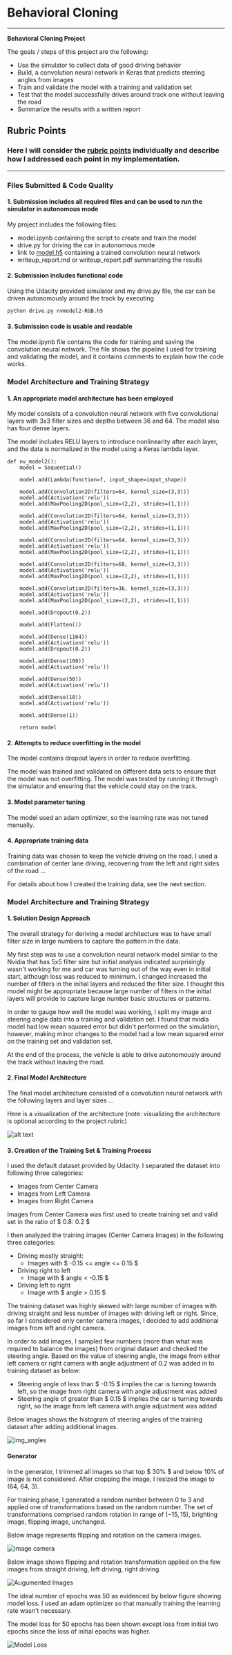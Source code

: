 # **Behavioral Cloning** 

---

**Behavioral Cloning Project**

The goals / steps of this project are the following:
* Use the simulator to collect data of good driving behavior
* Build, a convolution neural network in Keras that predicts steering angles from images
* Train and validate the model with a training and validation set
* Test that the model successfully drives around track one without leaving the road
* Summarize the results with a written report


[//]: # "Image References"

[img_camera]: ./images/camera.jpg "Camera Images"
[img_augumented]: ./images/augumented.jpg "Augumented Images"

[img_loss]: ./images/model_loss.png "Model Loss"
[img_model]: ./images/model.png "Model"
[img_angles]: ./images/angles_hist.jpg "Angles"



## Rubric Points

### Here I will consider the [rubric points](https://review.udacity.com/#!/rubrics/432/view) individually and describe how I addressed each point in my implementation.  

---
### Files Submitted & Code Quality

#### 1. Submission includes all required files and can be used to run the simulator in autonomous mode

My project includes the following files:
* model.ipynb containing the script to create and train the model
* drive.py for driving the car in autonomous mode
* link to [model.h5](https://www.dropbox.com/sh/nzaoxry18h7o9ad/AADBDaXi_TntuEyfteIeVcSOa?dl=0) containing a trained convolution neural network 
* writeup_report.md or writeup_report.pdf summarizing the results

#### 2. Submission includes functional code
Using the Udacity provided simulator and my drive.py file, the car can be driven autonomously around the track by executing 
```sh
python drive.py nvmodel2-RGB.h5
```

#### 3. Submission code is usable and readable

The model.ipynb file contains the code for training and saving the convolution neural network. The file shows the pipeline I used for training and validating the model, and it contains comments to explain how the code works.

### Model Architecture and Training Strategy

#### 1. An appropriate model architecture has been employed

My model consists of a convolution neural network with five convolutional layers with 3x3 filter sizes and depths between 36 and 64. The model also has four dense layers.

The model includes RELU layers to introduce nonlinearity after each layer, and the data is normalized in the model using a Keras lambda layer. 

```pyt
def nv_model2():
    model = Sequential()

    model.add(Lambda(function=f, input_shape=input_shape))

    model.add(Convolution2D(filters=64, kernel_size=(3,3))) 
    model.add(Activation('relu'))
    model.add(MaxPooling2D(pool_size=(2,2), strides=(1,1)))

    model.add(Convolution2D(filters=64, kernel_size=(3,3)))
    model.add(Activation('relu'))
    model.add(MaxPooling2D(pool_size=(2,2), strides=(1,1)))

    model.add(Convolution2D(filters=64, kernel_size=(3,3))) 
    model.add(Activation('relu'))
    model.add(MaxPooling2D(pool_size=(2,2), strides=(1,1)))

    model.add(Convolution2D(filters=68, kernel_size=(3,3))) 
    model.add(Activation('relu'))
    model.add(MaxPooling2D(pool_size=(2,2), strides=(1,1)))

    model.add(Convolution2D(filters=36, kernel_size=(3,3))) 
    model.add(Activation('relu'))
    model.add(MaxPooling2D(pool_size=(2,2), strides=(1,1)))

    model.add(Dropout(0.2))

    model.add(Flatten())

    model.add(Dense(1164))
    model.add(Activation('relu'))
    model.add(Dropout(0.2))

    model.add(Dense(100))
    model.add(Activation('relu'))

    model.add(Dense(50))
    model.add(Activation('relu'))

    model.add(Dense(10))
    model.add(Activation('relu'))

    model.add(Dense(1))
    
    return model 
```



#### 2. Attempts to reduce overfitting in the model

The model contains dropout layers in order to reduce overfitting. 

The model was trained and validated on different data sets to ensure that the model was not overfitting. The model was tested by running it through the simulator and ensuring that the vehicle could stay on the track.

#### 3. Model parameter tuning

The model used an adam optimizer, so the learning rate was not tuned manually.

#### 4. Appropriate training data

Training data was chosen to keep the vehicle driving on the road. I used a combination of center lane driving, recovering from the left and right sides of the road ... 

For details about how I created the training data, see the next section. 

### Model Architecture and Training Strategy

#### 1. Solution Design Approach

The overall strategy for deriving a model architecture was to have small filter size in large numbers to capture the pattern in the data. 

My first step was to use a convolution neural network model similar to the Nvidia that has 5x5 filter size but initial analysis indicated surprisingly wasn't working for me and car was turning out of the way even in initial start, although loss was reduced to minimum. I changed increased the number of filters in the initial layers and reduced the filter size. I thought this model might be appropriate because large number of filters in the initial layers will provide to capture large number basic structures or patterns.

In order to gauge how well the model was working, I split my image and steering angle data into a training and validation set. I found that nvidia model had low mean squared error but didn't performed on the simulation, however, making minor changes to the model had a low mean squared error on the training set and validation set. 

At the end of the process, the vehicle is able to drive autonomously around the track without leaving the road.

#### 2. Final Model Architecture

The final model architecture consisted of a convolution neural network with the following layers and layer sizes ...

Here is a visualization of the architecture (note: visualizing the architecture is optional according to the project rubric)

![alt text][img_model]

#### 3. Creation of the Training Set & Training Process

I used the default dataset provided by Udacity. I separated the dataset into following three categories:

* Images from Center Camera
* Images from Left Camera
* Images from Right Camera

Images from Center Camera was first used to create training set and valid set in the ratio of $ 0.8: 0.2 $ 

I then analyzed the training images (Center Camera Images) in the following three categories:

* Driving mostly straight:
  * Images with $ -0.15 <= angle <= 0.15 $
* Driving right to left
  * Image with $  angle < -0.15 $
* Driving left to right
  * Image with $ angle > 0.15 $

The training dataset was highly skewed with large number of images with driving straight and less number of images with driving left or right. Since, so far I considered only center camera images, I decided to add additional images from left and right camera.

In order to add images, I sampled few numbers (more than what was required to balance the images) from original dataset and checked the steering angle. Based on the value of steering angle, the image from either left camera or right camera with angle adjustment of 0.2 was added in to training dataset as below:

* Steering angle of less than $ -0.15 $ implies the car is turning towards left, so the image from right camera with angle adjustment was added
* Steering angle of greater than $ 0.15 $ implies the car is turning towards right, so the image from left camera with angle adjustment was added

Below images shows the histogram of steering angles of the training dataset after adding additional images.  

![img_angles][img_angles]



#### Generator

In the generator, I trimmed all images so that top $ 30\% $ and below $10\%$ of image is not considered. After cropping the image, I resized the image to (64, 64, 3).

For training phase, I generated a random number between $0$ to $3$ and applied one of transformations based on the random number. The set of transformations comprised random rotation in range of $(-15,15)$, brighting image, flipping image, unchanged.

Below image represents flipping and rotation on the camera images.

![image camera][img_camera]

 

Below image shows flipping and rotation transformation applied on the few images from straight driving, left driving, right driving.

![][img_augumented]

The ideal number of epochs was 50 as evidenced by below figure showing model loss. I used an adam optimizer so that manually training the learning rate wasn't necessary.

The model loss for 50 epochs has been shown except loss from initial two epochs since the loss of initial epochs was higher.

![][img_loss]



